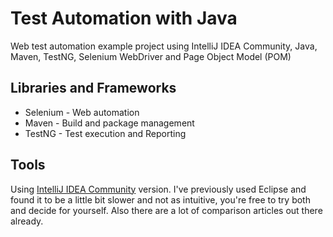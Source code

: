 # Test Automation with Java
Web test automation example project using IntelliJ IDEA Community, Java, Maven, TestNG, Selenium WebDriver and Page Object Model (POM)

## Libraries and Frameworks
* Selenium - Web automation
* Maven - Build and package management
* TestNG - Test execution and Reporting

## Tools
Using [IntelliJ IDEA Community](https://www.jetbrains.com/idea/) version.
I've previously used Eclipse and found it to be a little bit slower and not as intuitive, you're free to try both and decide for yourself. Also there are a lot of comparison articles out there already. 

